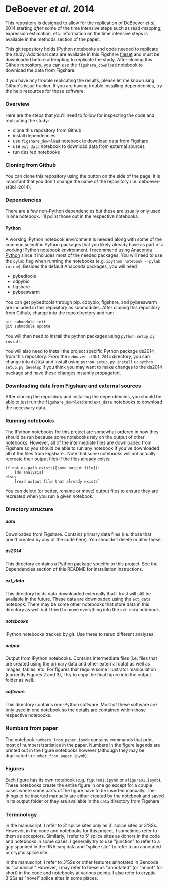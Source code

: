 DeBoever *et al.* 2014
===================

This repository is designed to allow for the replication of DeBoever *et al.*
2014 starting *after* some of the time intensive steps such as read-mapping,
expression estimation, etc.  Information on the time intensive steps is
available in the methods section of the paper.

This git repository holds IPython notebooks and code needed to replicate the
study.  Additional data are available in this Figshare
[fileset](http://dx.doi.org/10.6084/m9.figshare.1120663) and must be downloaded
before attempting to replicate the study. After cloning this Github repository,
you can use the `figshare_download` notebook to download the data from
Figshare.

If you have any trouble replicating the results, please let me know using
Github's issue tracker. If you are having trouble installing dependencies, try
the help resources for those software.

### Overview

Here are the steps that you'll need to follow for inspecting the code and 
replicating the study:

* clone this repository from Github
* install dependencies
* use `figshare_download` notebook to download data from Figshare
* use `ext_data` notebook to download data from external sources
* run desired notebooks

### Cloning from Github

You can clone this repository using the button on the side of the page. It is
important that you don't change the name of the repository (i.e.
deboever-sf3b1-2014).

### Dependencies

There are a few non-Python dependencies but these are usually only used in one
notebook. I'll point those out in the respective notebooks.

#### Python

A working IPython notebook environment is needed along with some of the common
scientific Python packages that you likely already have as part of a working
IPython notebook environment. I recommend using 
[Anaconda Python](https://store.continuum.io/cshop/anaconda/) since it includes
most of the needed packages. You will need to use the `pylab` flag when running 
the notebooks (e.g. `ipython notebook --pylab inline`). Besides the default
Anaconda packages, you will need

* pybedtools
* cdpybio
* figshare
* pybeeswarm

You can get pybedtools through pip. cdpybio, figshare, and pybeeswarm are
included in this repository as submodules. After cloning this repository from
Github, change into the repo directory and run:

	git submodule init
	git submodule update

You will then need to install the python packages using `python setup.py
install`.  

You will also need to install the project specific Python package ds2014 from
this repository. From the `deboever-sf3b1-2014` directory, you can change into
`ds2014` and install using `python setup.py install` or `python setup.py
develop` if you think you may want to make changes to the ds2014 package and
have these changes instantly propagated.

### Downloading data from Figshare and external sources

After cloning the repository and installing the dependencies, you should be
able to just run the `figshare_download` and `ext_data` notebooks to download
the necessary data. 

### Running notebooks

The IPython notebooks for this project are somewhat ordered in how they should
be run because some notebooks rely on the output of other notebooks. However,
all of the intermediate files are downloaded from Figshare so you should be
able to run any notebook if you've downloaded all of the files from Figshare..
Note that some notebooks will not actually recreate their output files if the
files already exists:

	if not os.path.exists([some output file]):
		[do analysis]
	else:
		[read output file that already exists]

You can delete (or better, rename or move) output files to ensure they are
recreated when you run a given notebook.

### Directory structure

##### data  

Downloaded from Figshare. Contains primary data files (i.e. those that aren't
created by any of the code here). You shouldn't delete or alter these.

##### ds2014

This directory contains a Python package specific to this project. See the
Dependencies section of this README for installation instructions.

##### ext_data

This directory holds data downloaded externally that I trust will still be
available in the future. These data are downloaded using the `ext_data`
notebook.  There may be some other notebooks that store data in this directory
as well but I tried to move everything into the `ext_data` notebook.

##### notebooks  

IPython notebooks tracked by git. Use these to rerun different analyses.

##### output  

Output from IPython notebooks. Contains intermediate files (i.e. files that are
created using the primary data and other external data) as well as images,
tables, etc. For figures that require some Illustrator manipulation (currently
Figures 2 and 3), I try to copy the final figure into the output folder as
well.

##### software

This directory contains non-Python software. Most of these software are only 
used in one notebook so the details are contained within those respective
notebooks.

### Numbers from paper

The notebook `numbers_from_paper.ipynb` contains commands that print most of
numbers/statistics in the paper. Numbers in the figure legends are printed out
in the figure notebooks however (although they may be duplicated in
`number_from_paper.ipynb`).

### Figures

Each figure has its own notebook (e.g. `figure01.ipynb` or `sfigure01.ipynb`).
These notebooks create the entire figure in one go except for a couple cases
where some parts of the figure have to be inserted manually. The things to be
inserted manually are either created by the notebook and saved in its output
folder or they are available in the `data` directory from Figshare.

### Terminology

In the manuscript, I refer to 3' splice sites only as 3' splice sites or
3'SSs. However, in the code and notebooks for this project, I sometimes refer
to them as acceptors. Similarly, I refer to 5' splice sites as donors in the
code and notebooks in some cases. I generally try to use "junction" to refer to
a gap spanned in the RNA-seq data and "splice site" to refer to an annotated or
cryptic splice site.

In the manuscript, I refer to 3'SSs or other features annotated in Gencode as
"canonical." However, I may refer to these as "annotated" (or "annot" for
short) in the code and notebooks at various points. I also refer to cryptic
3'SSs as "novel" splice sites in some places.
